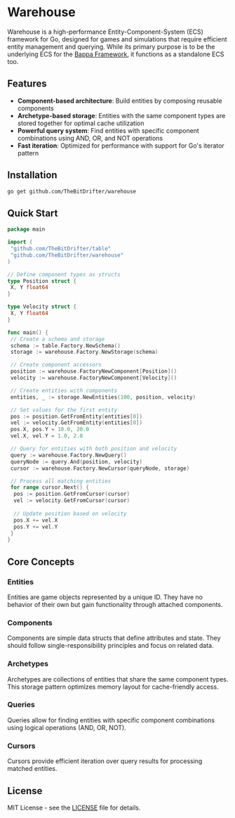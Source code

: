 # Warehouse

Warehouse is a high-performance Entity-Component-System (ECS) framework for Go, designed for games and simulations that require efficient entity management and querying.
While its primary purpose is to be the underlying ECS for the [Bappa Framework](https://dl43t3h5ccph3.cloudfront.net/), it functions as a standalone ECS too.

## Features

- **Component-based architecture**: Build entities by composing reusable components
- **Archetype-based storage**: Entities with the same component types are stored together for optimal cache utilization
- **Powerful query system**: Find entities with specific component combinations using AND, OR, and NOT operations
- **Fast iteration**: Optimized for performance with support for Go's iterator pattern

## Installation

```bash
go get github.com/TheBitDrifter/warehouse
```

## Quick Start

```go
package main

import (
 "github.com/TheBitDrifter/table"
 "github.com/TheBitDrifter/warehouse"
)

// Define component types as structs
type Position struct {
 X, Y float64
}

type Velocity struct {
 X, Y float64
}

func main() {
 // Create a schema and storage
 schema := table.Factory.NewSchema()
 storage := warehouse.Factory.NewStorage(schema)

 // Create component accessors
 position := warehouse.FactoryNewComponent[Position]()
 velocity := warehouse.FactoryNewComponent[Velocity]()

 // Create entities with components
 entities, _ := storage.NewEntities(100, position, velocity)

 // Set values for the first entity
 pos := position.GetFromEntity(entities[0])
 vel := velocity.GetFromEntity(entities[0])
 pos.X, pos.Y = 10.0, 20.0
 vel.X, vel.Y = 1.0, 2.0

 // Query for entities with both position and velocity
 query := warehouse.Factory.NewQuery()
 queryNode := query.And(position, velocity)
 cursor := warehouse.Factory.NewCursor(queryNode, storage)

 // Process all matching entities
 for range cursor.Next() {
  pos := position.GetFromCursor(cursor)
  vel := velocity.GetFromCursor(cursor)
  
  // Update position based on velocity
  pos.X += vel.X
  pos.Y += vel.Y
 }
}
```

## Core Concepts

### Entities

Entities are game objects represented by a unique ID. They have no behavior of their own but gain functionality through attached components.

### Components

Components are simple data structs that define attributes and state. They should follow single-responsibility principles and focus on related data.

### Archetypes

Archetypes are collections of entities that share the same component types. This storage pattern optimizes memory layout for cache-friendly access.

### Queries

Queries allow for finding entities with specific component combinations using logical operations (AND, OR, NOT).

### Cursors

Cursors provide efficient iteration over query results for processing matched entities.

## License

MIT License - see the [LICENSE](LICENSE) file for details.
